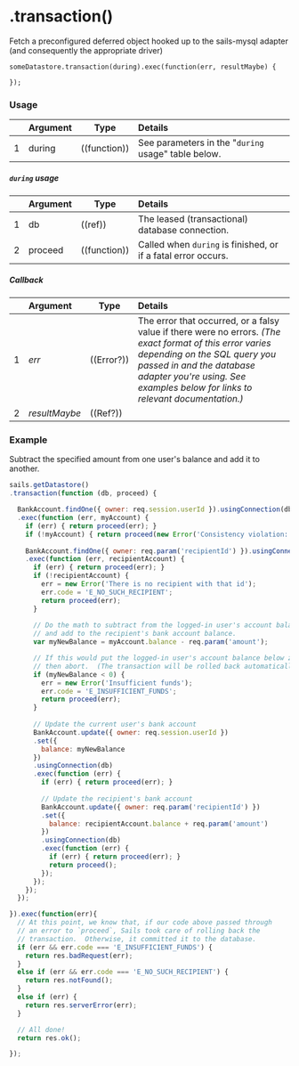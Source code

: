 # .transaction()

Fetch a preconfigured deferred object hooked up to the sails-mysql adapter (and consequently the appropriate driver)

```
someDatastore.transaction(during).exec(function(err, resultMaybe) {

});
```

### Usage
|   |     Argument        | Type                | Details
|---|---------------------|---------------------|:------------|
| 1 | during              | ((function))        | See parameters in the "`during` usage" table below. |

##### `during` usage
|   |     Argument        | Type                | Details
|---|---------------------|---------------------|:------------|
| 1 | db                  | ((ref))             | The leased (transactional) database connection. |
| 2 | proceed             | ((function))        | Called when `during` is finished, or if a fatal error occurs.|

##### Callback
|   |     Argument        | Type                | Details |
|---|:--------------------|---------------------|:---------------------------------------------------------------------------------|
| 1 |    _err_            | ((Error?))          | The error that occurred, or a falsy value if there were no errors.  _(The exact format of this error varies depending on the SQL query you passed in and the database adapter you're using.  See examples below for links to relevant documentation.)_
| 2 |    _resultMaybe_      | ((Ref?))            |  |


### Example

Subtract the specified amount from one user's balance and add it to another.

```javascript
sails.getDatastore()
.transaction(function (db, proceed) {

  BankAccount.findOne({ owner: req.session.userId }).usingConnection(db)
  .exec(function (err, myAccount) {
    if (err) { return proceed(err); }
    if (!myAccount) { return proceed(new Error('Consistency violation: Database is corrupted-- logged in user record has gone missing')); }
    
    BankAccount.findOne({ owner: req.param('recipientId') }).usingConnection(db)
    .exec(function (err, recipientAccount) {
      if (err) { return proceed(err); }
      if (!recipientAccount) {
        err = new Error('There is no recipient with that id');
        err.code = 'E_NO_SUCH_RECIPIENT';
        return proceed(err);
      }
      
      // Do the math to subtract from the logged-in user's account balance,
      // and add to the recipient's bank account balance.
      var myNewBalance = myAccount.balance - req.param('amount');

      // If this would put the logged-in user's account balance below zero,
      // then abort.  (The transaction will be rolled back automatically.)
      if (myNewBalance < 0) {
        err = new Error('Insufficient funds');
        err.code = 'E_INSUFFICIENT_FUNDS';
        return proceed(err);
      }
      
      // Update the current user's bank account
      BankAccount.update({ owner: req.session.userId })
      .set({ 
        balance: myNewBalance
      })
      .usingConnection(db)
      .exec(function (err) {
        if (err) { return proceed(err); }
        
        // Update the recipient's bank account
        BankAccount.update({ owner: req.param('recipientId') })
        .set({ 
          balance: recipientAccount.balance + req.param('amount') 
        })
        .usingConnection(db)
        .exec(function (err) {
          if (err) { return proceed(err); }
          return proceed();
        });
      });
    });
  });

}).exec(function(err){
  // At this point, we know that, if our code above passed through
  // an error to `proceed`, Sails took care of rolling back the
  // transaction.  Otherwise, it committed it to the database.
  if (err && err.code === 'E_INSUFFICIENT_FUNDS') {
    return res.badRequest(err);
  }
  else if (err && err.code === 'E_NO_SUCH_RECIPIENT') {
    return res.notFound();
  }
  else if (err) {
    return res.serverError(err);
  }

  // All done!
  return res.ok();

});
```

<docmeta name="displayName" value=".transaction()">
<docmeta name="pageType" value="method">
